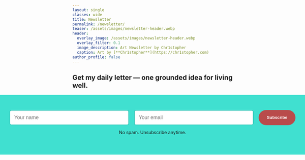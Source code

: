 ```yaml
---
layout: single
classes: wide
title: Newsletter
permalink: /newsletter/
teaser: /assets/images/newsletter-header.webp
header:
  overlay_image: /assets/images/newsletter-header.webp
  overlay_filter: 0.1
  image_description: Art Newsletter by Chr1stopher
  caption: Art by [**Chr1stopher**](https://chr1stopher.com)
author_profile: false
---
```

<style>
  #newsletterFormWrapper {
    width: 100vw;
    margin-left: calc(50% - 50vw);
    background-color: #40E0D0;
    padding: 3rem 0;
    text-align: center;
  }

  #newsletterFormWrapper form {
    max-width: 900px;
    margin: 0 auto;
    display: flex;
    flex-wrap: wrap;
    justify-content: center;
    gap: 1rem;
  }

  #newsletterFormWrapper input[type="text"],
  #newsletterFormWrapper input[type="email"] {
    flex: 1 1 280px;
    min-width: 220px;
    padding: 0.8rem;
    border: 2px solid #30c5b6;
    border-radius: 6px;
    font-size: 1rem;
  }

  #newsletterFormWrapper button {
    background-color: #b94b4b;
    color: white;
    font-weight: 600;
    border: none;
    border-radius: 100px;
    padding: 0.8rem 1.6rem;
    cursor: pointer;
    transition: background-color .3s ease, transform .2s ease;
  }

  #newsletterFormWrapper button:hover {
    background-color: #30c5b6;
    transform: scale(1.05);
  }
</style>
<h2 class="hero-title animate-slide-up">Get my daily letter — one grounded idea for living well.</h2>
<section id="newsletterFormWrapper">
  <form action="https://mail.nanakasha.com/subscribe" method="POST">
    <input type="text" name="name" placeholder="Your name" required>
    <input type="email" name="email" placeholder="Your email" required>
    <input type="hidden" name="list" value="J1vJg86fQyfkjB72mTmpfA">
    <input type="hidden" name="subform" value="yes">
    <button type="submit">Subscribe</button>
  </form>
  <p>No spam. Unsubscribe anytime.</p>
</section>

